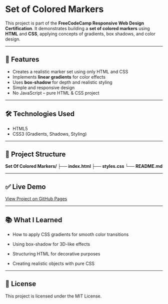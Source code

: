 # Set of Colored Markers

This project is part of the **FreeCodeCamp Responsive Web Design Certification**. It demonstrates building a **set of colored markers** using **HTML** and **CSS**, applying concepts of gradients, box shadows, and color design.

---

## 📌 Features
- Creates a realistic marker set using only HTML and CSS
- Implements **linear gradients** for color effects
- Uses **box-shadow** for depth and realistic styling
- Simple and responsive design
- No JavaScript – pure HTML & CSS project

---

## 🛠️ Technologies Used
- HTML5  
- CSS3 (Gradients, Shadows, Styling)

---

## 📂 Project Structure
**Set Of Colored Markers/
├── index.html
├── styles.css
└── README.md**

---
## ✅ Live Demo

[View Project on GitHub Pages](https://priyadhar29.github.io/Set-Of-Coloured-Markers/)

---

## 📚 What I Learned

- How to apply CSS gradients for smooth color transitions

- Using box-shadow for 3D-like effects

- Structuring HTML for decorative purposes

- Creating realistic objects with pure CSS

---

## 📜 License

This project is licensed under the MIT License.
